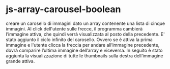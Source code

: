 # js-array-carousel-boolean

creare un carosello di immagini dato un array contenente una lista di cinque immagini.
Al click dell'utente sulle frecce, il programma cambierà l’immagine attiva, che quindi verrà visualizzata al posto della precedente.
E' stato aggiunto il ciclo infinito del carosello. Ovvero se è attiva la prima immagine e l'utente clicca la freccia per andare all’immagine precedente,
dovrà comparire l’ultima immagine dell’array e viceversa.
In seguito è stato aggiunta la visualizzazione di tutte le thumbnails sulla destra dell’immagine grande attiva.
